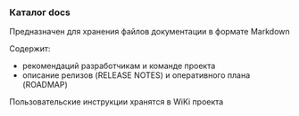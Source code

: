 ### Каталог docs

Предназначен для хранения файлов документации в формате Markdown 

Содержит:

* рекомендаций разработчикам и команде проекта
* описание релизов (RELEASE NOTES) и оперативного плана (ROADMAP)

Пользовательские инструкции хранятся в WiKi проекта

